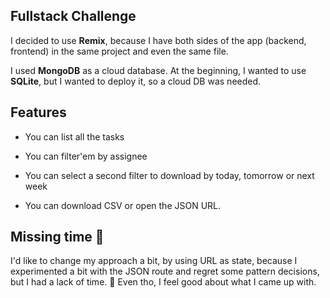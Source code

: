 ## Fullstack Challenge

I decided to use **Remix**, because I have both sides of the app (backend, frontend) in the same project and even the same file.

I used **MongoDB** as a cloud database. At the beginning, I wanted to use **SQLite**, but I wanted to deploy it, so a cloud DB was needed.

## Features

- You can list all the tasks

- You can filter'em by assignee

- You can select a second filter to download by today, tomorrow or next week

- You can download CSV or open the JSON URL.

## Missing time 🫥

I'd like to change my approach a bit, by using URL as state, because I experimented a bit with the JSON route and regret some pattern decisions, but I had a lack of time. 🥲 Even tho, I feel good about what I came up with.

